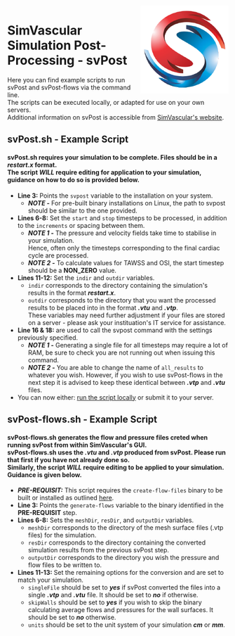 <img src="SV-logo.png" align="right" width="200px" height="200px"/>

SimVascular Simulation Post-Processing - svPost
===============================================

Here you can find example scripts to run svPost and svPost-flows via the command line.</br>
The scripts can be executed locally, or adapted for use on your own servers.</br>
Additional information on svPost is accessible from [SimVascular's website](https://simvascular.github.io/index.html).

## svPost.sh - Example Script
#### svPost.sh requires your simulation to be complete. Files should be in a ***restart.x*** format. </br>The script *WILL* require editing for application to your simulation, guidance on how to do so is provided below.

- **Line 3:** Points the ``svpost`` variable to the installation on your system.</br>
    - ***NOTE -*** For pre-built binary installations on Linux, the path to svpost should be similar to the one provided.
- **Lines 6-8:** Set the ``start`` and ``stop`` timesteps to be processed, in addition to the ``increments`` or spacing between them.</br>
    - ***NOTE 1 -*** The pressure and velocity fields take time to stabilise in your simulation.</br>
    Hence, often only the timesteps corresponding to the final cardiac cycle are processed.</br>
    - ***NOTE 2 -*** To calculate values for TAWSS and OSI, the start timestep should be a **NON_ZERO** value.
- **Lines 11-12:** Set the ``indir`` and ``outdir`` variables.
    - ``indir`` corresponds to the directory containing the simulation's results in the format ***restart.x***.</br>
    - ``outdir`` corresponds to the directory that you want the processed results to be placed into in the format ***.vtu*** and ***.vtp***.</br>
These variables may need further adjustment if your files are stored on a server - please ask your instituation's IT service for assistance.
- **Line 16 & 18:** are used to call the svpost command with the settings previously specified.</br>
    - ***NOTE 1 -*** Generating a single file for all timesteps may require a lot of RAM, be sure to check you are not running out when issuing this command.</br>
    - ***NOTE 2 -*** You are able to change the name of ``all_results`` to whatever you wish. However, if you wish to use svPost-flows in the next step it is advised to keep these identical between ***.vtp*** and ***.vtu*** files.
- You can now either: [run the script locally](https://stackoverflow.com/questions/2177932/how-do-i-execute-a-bash-script-in-terminal) or submit it to your server.

## svPost-flows.sh - Example Script
#### svPost-flows.sh generates the flow and pressure files creted when running svPost from within SimVascular's GUI. </br>svPost-flows.sh uses the ***.vtu*** and ***.vtp*** produced from svPost. Please run that first if you have not already done so. </br> Similarly, the script *WILL* require editing to be applied to your simulation. Guidance is given below.

- ***PRE-REQUISIT:*** This script requires the ``create-flow-files`` binary to be built or installed as outlined [here](https://github.com/ktbolt/cardiovascular/tree/master/create-flow-files).
- **Line 3:** Points the ``generate-flows`` variable to the binary identified in the **PRE-REQUISIT** step.
- **Lines 6-8:** Sets the ``meshDir``, ``resDir``, and ``outputDir`` variables. </br>
    - ``meshDir`` corresponds to the directory of the mesh surface files (.vtp files) for the simulation. </br>
    - ``resDir`` corresponds  to the directory containing the converted simulation results from the previous svPost step. </br>
    - ``outputDir`` corresponds to the directory you wish the pressure and flow files to be written to.
- **Lines 11-13:** Set the remaining options for the conversion and are set to match your simulation. </br>
    - ``singleFile`` should be set to ***yes*** if svPost converted the files into a single ***.vtp*** and ***.vtu*** file. It should be set to ***no*** if otherwise. </br>
    - ``skipWalls`` should be set to ***yes*** if you wish to skip the binary calculating average flows and pressures for the wall surfaces. It should be set to ***no*** otherwise. </br>
    - ``units`` should be set to the unit system of your simulation ***cm*** or ***mm***.